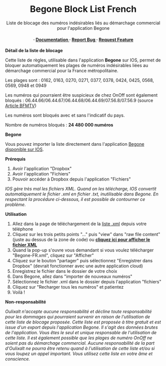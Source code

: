 <div align='center'>

<h1>Begone Block List French</h1>
<p>Liste de blocage des numéros indésirables liés au démarchage commercial pour l'application Begone</p>

<h4> <span> · </span> <a href="https://github.com/oulixalt/BegoneListeFR/blob/master/README.md"> Documentation </a> <span> · </span> <a href="https://github.com/oulixalt/BegoneListeFR/issues"> Report Bug </a> <span> · </span> <a href="https://github.com/oulixalt/BegoneListeFR/issues"> Request Feature </a> </h4>

</div>

**Détail de la liste de blocage**

Cette liste de règles, utilisable dans l'application **Begone** sur IOS, permet de bloquer automatiquement les plages de numéros indésirables liées au démarchage commercial pour la France métropolitaine.

Les plages sont : 0162, 0163, 0270, 0271, 0377, 0378, 0424, 0425, 0568, 0569, 0948 et 0949

Les numéros qui pourraient être suspicieux de chez OnOff sont également bloqués : 06.44.66/06.44.67/06.44.68/06.44.69/07.56.8/07.56.9 (source <a href="https://www.bfmtv.com/tech/cybersecurite/arnaques-par-telephone-voici-les-indicatifs-dont-il-faut-se-mefier_AV-202404240030.html">Article BFMTV</a>)

Les numéros sont bloqués avec et sans l'indicatif du pays.

Nombre de numéros bloqués : **24 480 000 numéros**

**Begone**

Vous pouvez importer la liste directement dans l'application <a href="https://apps.apple.com/fr/app/begone-blocage-spam-appel/id1596818195">Begone disponible sur IOS</a>.

**Prérequis**

1. Avoir l'application "Dropbox"
2. Avoir l'application "Fichiers"
3. Pouvoir accéder à Dropbox depuis l'application "Fichiers"

<i>IOS gère très mal les fichiers XML. Quand on les télécharge, IOS convertit automatiquement le fichier .xml en fichier .txt, inutilisable dans Begone.
En respectant la procédure ci-dessous, il est possible de contourner ce problème.</i>

**Utilisation**

1. Allez dans la page de téléchargement de la <a href="https://github.com/oulixalt/BegoneListeFR/blob/main/Begone-FR.xml">liste .xml</a> depuis votre téléphone
2. Cliquez sur les trois petits points "..." puis "view" dans "raw file content" (juste au dessus de la zone de code) ou <a href="https://raw.githubusercontent.com/oulixalt/BegoneListeFR/main/Begone-FR.xml">**cliquez ici pour afficher le fichier XML**</a>
3. Quand la pop-up s'ouvre vous demandant si vous voulez télécharger "Begone-FR.xml", cliquez sur "Afficher"
4. Cliquez sur le bouton "partager" puis sélectionnez "Enregistrer dans Dropbox" (devrait fonctionner avec une autre application cloud)
5. Enregistrez le fichier dans le dossier de votre choix
6. Dans Begone, allez dans "importer de nouveaux numéros"
7. Sélectionnez le fichier .xml dans le dossier depuis l'application "fichiers"
8. Cliquez sur "Recharger tous les numéros" et patientez
9. Voilà !

**Non-responsabilité**

<i>Oulixalt n'accepte aucune responsabilité et décline toute responsabilité pour les dommages qui pourraient survenir en raison de l'utilisation de cette liste de blocage proposée. Cette liste est proposée à titre gratuit et est issue d'un export depuis l'application Begone. Il s'agit des données brutes de l'application. Vous êtes le seul et unique responsable de l'utilisation de cette liste. Il est également possible que les plages de numéro OnOff ne soient pas du démarchage commercial. Aucune responsabilité de la part d'Oulixalt ne pourra être retenu quand à l'utilisation de cette liste et/ou si vous loupez un appel important. Vous utilisez cette liste en votre âme et conscience.</i>
